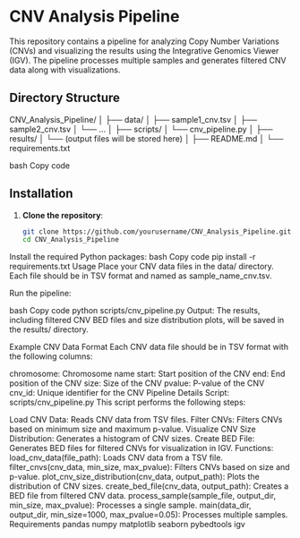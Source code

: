 # CNV Analysis Pipeline

This repository contains a pipeline for analyzing Copy Number Variations (CNVs) and visualizing the results using the Integrative Genomics Viewer (IGV). The pipeline processes multiple samples and generates filtered CNV data along with visualizations.

## Directory Structure


CNV_Analysis_Pipeline/
│
├── data/
│ ├── sample1_cnv.tsv
│ ├── sample2_cnv.tsv
│ └── ...
│
├── scripts/
│ └── cnv_pipeline.py
│
├── results/
│ └── (output files will be stored here)
│
├── README.md
│
└── requirements.txt

bash
Copy code

## Installation

1. **Clone the repository**:
   ```bash
   git clone https://github.com/yourusername/CNV_Analysis_Pipeline.git
   cd CNV_Analysis_Pipeline
Install the required Python packages:
bash
Copy code
pip install -r requirements.txt
Usage
Place your CNV data files in the data/ directory. Each file should be in TSV format and named as sample_name_cnv.tsv.

Run the pipeline:

bash
Copy code
python scripts/cnv_pipeline.py
Output: The results, including filtered CNV BED files and size distribution plots, will be saved in the results/ directory.

Example CNV Data Format
Each CNV data file should be in TSV format with the following columns:

chromosome: Chromosome name
start: Start position of the CNV
end: End position of the CNV
size: Size of the CNV
pvalue: P-value of the CNV
cnv_id: Unique identifier for the CNV
Pipeline Details
Script: scripts/cnv_pipeline.py
This script performs the following steps:

Load CNV Data: Reads CNV data from TSV files.
Filter CNVs: Filters CNVs based on minimum size and maximum p-value.
Visualize CNV Size Distribution: Generates a histogram of CNV sizes.
Create BED File: Generates BED files for filtered CNVs for visualization in IGV.
Functions:
load_cnv_data(file_path): Loads CNV data from a TSV file.
filter_cnvs(cnv_data, min_size, max_pvalue): Filters CNVs based on size and p-value.
plot_cnv_size_distribution(cnv_data, output_path): Plots the distribution of CNV sizes.
create_bed_file(cnv_data, output_path): Creates a BED file from filtered CNV data.
process_sample(sample_file, output_dir, min_size, max_pvalue): Processes a single sample.
main(data_dir, output_dir, min_size=1000, max_pvalue=0.05): Processes multiple samples.
Requirements
pandas
numpy
matplotlib
seaborn
pybedtools
igv
